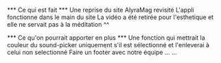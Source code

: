 *** Ce qui est fait ***
Une reprise du site AlyraMag revisité
L'appli fonctionne dans le main du site
La vidéo a été retirée pour l'esthetique et elle ne servait pas à la méditation ^^

*** Ce qu'on pourrait apporter en plus ***
Une fonction qui mettrait la couleur du sound-picker uniquement s'il est sélectionné et l'enleverai à celui non selectionné 
Faire un footer avec notre équipe
...
...